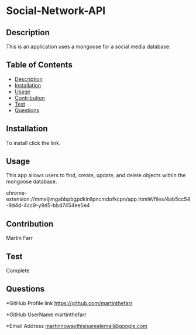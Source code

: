 # Social-Network-API

## Description
<!-- Name of Project and what it does -->
This is an application uses a mongoose for a social media database. 

 ## Table of Contents
  * [Description](#description)
  * [Installation](#installation)
  * [Usage](#usage)
  * [Contribution](#contribution)
  * [Test](#test)
  * [Questions](#questions)
  
  ## Installation

  To install click the link.

  ## Usage 

  This app allows users to find, create, update, and delete objects within the mongoose database.

chrome-extension://mmeijimgabbpbgpdklnllpncmdofkcpn/app.html#/files/4ab5cc54-9d4d-4cc9-y9d5-bbd7454ee5e4
  
  ## Contribution 

Martin Farr

  ## Test 

  Complete

  ## Questions
  *GitHub Profile link
  https://github.com/martinthefarr
  


  *GitHub UserName
  martinthefarr
  
  

  *Email Address
  martinnowaythisisarealemail@google.com
